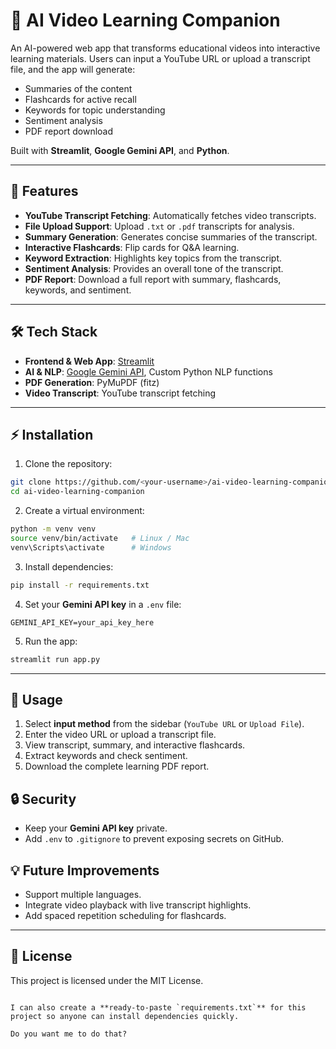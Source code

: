 
# 🎯 AI Video Learning Companion

An AI-powered web app that transforms educational videos into interactive learning materials. Users can input a YouTube URL or upload a transcript file, and the app will generate:

- Summaries of the content  
- Flashcards for active recall  
- Keywords for topic understanding  
- Sentiment analysis  
- PDF report download  

Built with **Streamlit**, **Google Gemini API**, and **Python**.

---

## 🚀 Features

- **YouTube Transcript Fetching**: Automatically fetches video transcripts.  
- **File Upload Support**: Upload `.txt` or `.pdf` transcripts for analysis.  
- **Summary Generation**: Generates concise summaries of the transcript.  
- **Interactive Flashcards**: Flip cards for Q&A learning.  
- **Keyword Extraction**: Highlights key topics from the transcript.  
- **Sentiment Analysis**: Provides an overall tone of the transcript.  
- **PDF Report**: Download a full report with summary, flashcards, keywords, and sentiment.  

---

## 🛠 Tech Stack

- **Frontend & Web App**: [Streamlit](https://streamlit.io/)  
- **AI & NLP**: [Google Gemini API](https://developers.generativeai.google/), Custom Python NLP functions  
- **PDF Generation**: PyMuPDF (fitz)  
- **Video Transcript**: YouTube transcript fetching  

---

## ⚡ Installation

1. Clone the repository:

```bash
git clone https://github.com/<your-username>/ai-video-learning-companion.git
cd ai-video-learning-companion
````

2. Create a virtual environment:

```bash
python -m venv venv
source venv/bin/activate   # Linux / Mac
venv\Scripts\activate      # Windows
```

3. Install dependencies:

```bash
pip install -r requirements.txt
```

4. Set your **Gemini API key** in a `.env` file:

```
GEMINI_API_KEY=your_api_key_here
```

5. Run the app:

```bash
streamlit run app.py
```

---

## 📝 Usage

1. Select **input method** from the sidebar (`YouTube URL` or `Upload File`).
2. Enter the video URL or upload a transcript file.
3. View transcript, summary, and interactive flashcards.
4. Extract keywords and check sentiment.
5. Download the complete learning PDF report.

## 🔒 Security

* Keep your **Gemini API key** private.
* Add `.env` to `.gitignore` to prevent exposing secrets on GitHub.


## 💡 Future Improvements

* Support multiple languages.
* Integrate video playback with live transcript highlights.
* Add spaced repetition scheduling for flashcards.

---

## 📄 License

This project is licensed under the MIT License.

```

I can also create a **ready-to-paste `requirements.txt`** for this project so anyone can install dependencies quickly.  

Do you want me to do that?
```

